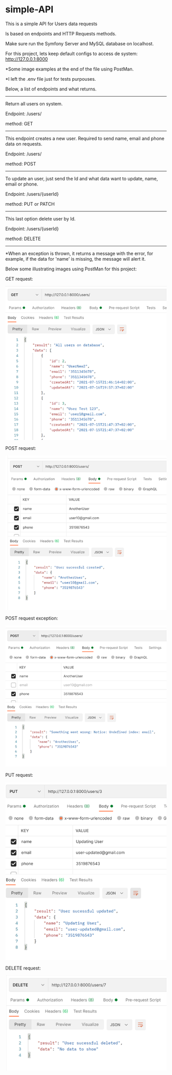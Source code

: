 # simple-API

This is a simple API for Users data requests

Is based on endpoints and HTTP Requests methods.

Make sure run the Symfony Server and MySQL database on localhost. 

For this project, lets keep default configs to access de system: http://127.0.0.1:8000

*Some image examples at the end of the file using PostMan.

*I left the .env file just for tests purpouses.



Below, a list of endpoints and what returns.

---------------------------------------------------
Return all users on system.

Endpoint: /users/ 

method: GET

---------------------------------------------------
This endpoint creates a new user. Required to send name, email and phone data on requests.

Endpoint: /users/ 

method: POST

---------------------------------------------------
To update an user, just send the Id and what data want to update, name, email or phone.

Endpoint: /users/{userId}

method: PUT or PATCH

---------------------------------------------------
This last option delete user by Id.

Endpoint: /users/{userId}

method: DELETE

---------------------------------------------------

*When an exception is thrown, it returns a message with the error, for example, if the data for 'name' is missing, the message will alert it.

Below some illustrating images using PostMan for this project:


GET request:

![GET](https://github.com/wbhaese/simple-API/blob/master/previews/GET.png)

POST request:

![POST](https://github.com/wbhaese/simple-API/blob/master/previews/POST.png)

POST request exception:

![POST](https://github.com/wbhaese/simple-API/blob/master/previews/POST-Exception.png)

PUT request:

![PUT](https://github.com/wbhaese/simple-API/blob/master/previews/PUT.png)

DELETE request:

![DELETE](https://github.com/wbhaese/simple-API/blob/master/previews/DELETE.png)







